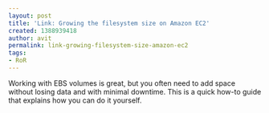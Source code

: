 ```yaml
---
layout: post
title: 'Link: Growing the filesystem size on Amazon EC2'
created: 1388939418
author: avit
permalink: link-growing-filesystem-size-amazon-ec2
tags:
- RoR
---
```

<p>Working with EBS volumes is great, but you often need to add space without losing data and with minimal downtime. This is a quick how-to guide that explains how you can do it yourself.</p>

